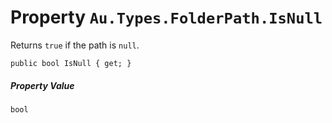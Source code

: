 # Property `Au.Types.FolderPath.IsNull`

Returns `true` if the path is `null`.

```
public bool IsNull { get; }
```

##### Property Value

`bool`